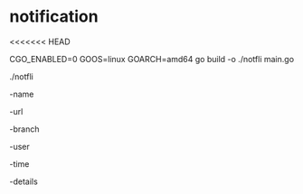 # notification
<<<<<<< HEAD


CGO_ENABLED=0 GOOS=linux GOARCH=amd64  go build  -o ./notfli main.go

./notfli 

-name 

-url

-branch 

-user

-time

-details


